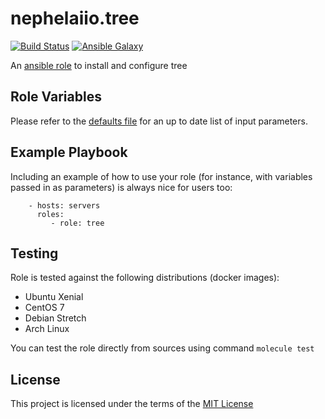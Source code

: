 # nephelaiio.tree

[![Build Status](https://travis-ci.org/nephelaiio/ansible-role-tree.svg?branch=master)](https://travis-ci.org/nephelaiio/ansible-role-tree)
[![Ansible Galaxy](http://img.shields.io/badge/ansible--galaxy-systemd--service-blue.svg)](https://galaxy.ansible.com/nephelaiio/tree/)

An [ansible role](https://galaxy.ansible.com/nephelaiio/tree) to install and configure tree

## Role Variables

Please refer to the [defaults file](/defaults/main.yml) for an up to date list of input parameters.

## Example Playbook

Including an example of how to use your role (for instance, with variables passed in as parameters) is always nice for users too:

```
    - hosts: servers
      roles:
         - role: tree
```

## Testing

Role is tested against the following distributions (docker images):
  * Ubuntu Xenial
  * CentOS 7
  * Debian Stretch
  * Arch Linux

You can test the role directly from sources using command ` molecule test `

## License

This project is licensed under the terms of the [MIT License](/LICENSE)
